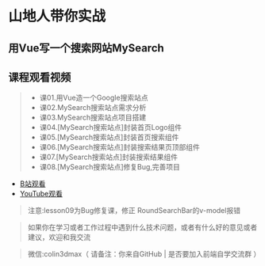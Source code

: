 # 山地人带你实战
## 用Vue写一个搜索网站MySearch

## 课程观看视频

>* 课01.用Vue造一个Google搜索站点
>* 课02.MySearch搜索站点需求分析
>* 课03.MySearch搜索站点项目搭建
>* 课04.[MySearch搜索站点]封装首页Logo组件
>* 课05.[MySearch搜索站点]封装首页搜索组件
>* 课06.[MySearch搜索站点]封装搜索结果页顶部组件
>* 课07.[MySearch搜索站点]封装搜索结果组件
>* 课08.[MySearch搜索站点]修复Bug,完善项目

* [B站观看](https://space.bilibili.com/390120104/channel/detail?cid=60892)
* [YouTube观看](https://www.youtube.com/watch?v=GLtvh9E2ArI&list=PLA0YHwTjkRzvxYH9BRxDmjqumLGxw3CIe)

> 注意:lesson09为Bug修复课，修正 RoundSearchBar的v-model报错

> 如果你在学习或者工作过程中遇到什么技术问题，或者有什么好的意见或者建议，欢迎和我交流  

> 微信:colin3dmax（ 请备注：你来自GitHub | 是否要加入前端自学交流群 ）
